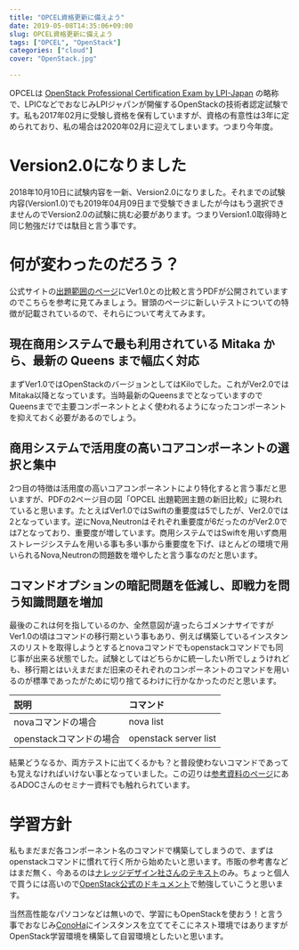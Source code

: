 ```yaml
---
title: "OPCEL資格更新に備えよう"
date: 2019-05-08T14:35:06+09:00
slug: OPCEL資格更新に備えよう
tags: ["OPCEL", "OpenStack"]
categories: ["cloud"]
cover: "OpenStack.jpg"

---
```


OPCELは [OpenStack Professional Certification Exam by LPI-Japan](https://opcel.org/) の略称で、LPICなどでおなじみLPIジャパンが開催するOpenStackの技術者認定試験です。私も2017年02月に受験し資格を保有していますが、資格の有意性は3年に定められており、私の場合は2020年02月に迎えてしまいます。つまり今年度。

# Version2.0になりました

2018年10月10日に試験内容を一新、Version2.0になりました。それまでの試験内容(Version1.0)でも2019年04月09日まで受験できましたが今はもう選択できませんのでVersion2.0の試験に挑む必要があります。つまりVersion1.0取得時と同じ勉強だけでは駄目と言う事です。

# 何が変わったのだろう？

公式サイトの[出題範囲のページ](https://opcel.org/examarea)にVer1.0との比較と言うPDFが公開されていますのでこちらを参考に見てみましょう。冒頭のページに新しいテストについての特徴が記載されているので、それらについて考えてみます。

## 現在商用システムで最も利用されている Mitaka から、最新の Queens まで幅広く対応

まずVer1.0ではOpenStackのバージョンとしてはKiloでした。これがVer2.0ではMitaka以降となっています。当時最新のQueensまでとなっていますのでQueensまでで主要コンポーネントとよく使われるようになったコンポーネントを抑えておく必要があるのでしょう。

## 商用システムで活用度の高いコアコンポーネントの選択と集中

2つ目の特徴は活用度の高いコアコンポーネントにより特化すると言う事だと思いますが、PDFの2ページ目の図「OPCEL 出題範囲主題の新旧比較」に現われていると思います。たとえばVer1.0ではSwiftの重要度は5でしたが、Ver2.0では2となっています。逆にNova,Neutronはそれぞれ重要度が6だったのがVer2.0では7となっており、重要度が増しています。商用システムではSwiftを用いず商用ストレージシステムを用いる事も多い事から重要度を下げ、ほとんどの環境で用いられるNova,Neutronの問題数を増やしたと言う事なのだと思います。

## コマンドオプションの暗記問題を低減し、即戦力を問う知識問題を増加

最後のこれは何を指しているのか、全然意図が違ったらゴメンナサイですがVer1.0の頃はコマンドの移行期という事もあり、例えば構築しているインスタンスのリストを取得しようとするとnovaコマンドでもopenstackコマンドでも同じ事が出来る状態でした。試験としてはどちらかに統一したい所でしょうけれども、移行期とはいえまだまだ旧来のそれぞれのコンポーネントのコマンドを用いるのが標準であったがために切り捨てるわけに行かなかったのだと思います。

|説明|コマンド|
|:--|:--|
|novaコマンドの場合|nova list|
|openstackコマンドの場合|openstack server list|


結果どうなるか、両方テストに出てくるかも？と普段使わないコマンドであっても覚えなければいけない事となっていました。この辺りは[参考資料のページ](https://opcel.org/download)にあるADOCさんのセミナー資料でも触れられています。


# 学習方針

私もまだまだ各コンポーネント名のコマンドで構築してしまうので、まずはopenstackコマンドに慣れて行く所から始めたいと思います。市販の参考書などはまだ無く、今あるのは[ナレッジデザイン社さんのテキスト](https://opcel.org/textbook)のみ。ちょっと個人で買うには高いので[OpenStack公式のドキュメント](https://docs.openstack.org/ja/)で勉強していこうと思います。

当然高性能なパソコンなどは無いので、学習にもOpenStackを使おう！と言う事でおなじみ[ConoHa](https://www.conoha.jp/conoha/)にインスタンスを立ててそこにネスト環境ではありますがOpenStack学習環境を構築して自習環境としたいと思います。


